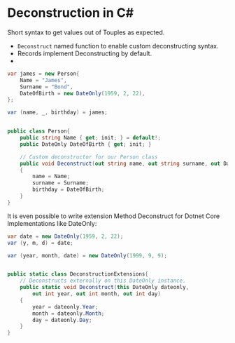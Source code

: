 # Deconstruction in C#
Short syntax to get values out of Touples as expected.
- `Deconstruct` named function to enable custom deconstructing syntax.
- Records implement Deconstructing by default.
- 

```cs
var james = new Person{
    Name = "James",
    Surname = "Bond",
    DateOfBirth = new DateOnly(1959, 2, 22),
};

var (name, _, birthday) = james;


public class Person{
    public string Name { get; init; } = default!;
    public DateOnly DateOfBirth { get; init; }

    // Custom deconstructor for our Person class
    public void Deconstruct(out string name, out string surname, out DateOnly birthday)
    {
        name = Name;
        surname = Surname;
        birthday = DateOfBirth;
    }
}
```

It is even possible to write extension Method Deconstruct for Dotnet Core Implementations like DateOnly:

```cs
var date = new DateOnly(1959, 2, 22);
var (y, m, d) = date;

var (year, month, date) = new DateOnly(1999, 9, 9);


public static class DeconstructionExtensions{
    // Deconstructs externally on this DateOnly instance.
    public static void Deconstruct(this DateOnly dateonly, 
        out int year, out int month, out int day)
    {
        year = dateonly.Year;
        month = dateonly.Month;
        day = dateonly.Day;
    }
}
```